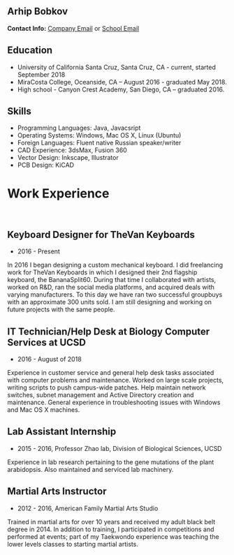 ## Arhip Bobkov

**Contact Info:** [Company Email](arhip@thevankeyboards.com) or [School Email](abobkov@ucsc.edu) 

## Education

- University of California Santa Cruz, Santa Cruz, CA - current, started September 2018
- MiraCosta College, Oceanside, CA – August 2016 - graduated May 2018.
- High school - Canyon Crest Academy, San Diego, CA – graduated 2016.

## Skills

- Programming Languages: Java, Javacsript
- Operating Systems: Windows, Mac OS X, Linux (Ubuntu)
- Foreign Languages: Fluent native Russian speaker/writer
- CAD Experience: 3dsMax, Fusion 360
- Vector Design: Inkscape, Illustrator
- PCB Design: KiCAD


# Work Experience
&nbsp;
## Keyboard Designer for TheVan Keyboards

- 2016 - Present

In 2016 I began designing a custom mechanical keyboard. I did freelancing work for TheVan Keyboards in which I designed their 2nd     flagship keyboard, the BananaSplit60. During that time I collaborated with artists, worked on R&D, ran the social media platforms, and    acquired deals with varying manufacturers. To this day we have ran two successful groupbuys with an approximate 300 units sold. I am    still designing and working on future projects with the same people.

## IT Technician/Help Desk at Biology Computer Services at UCSD

- 2016 - August of 2018

Experience in customer service and general help desk tasks associated with computer problems and maintenance. Worked on large scale projects, writing scripts to push campus-wide patches. Help maintain network switches, subnet management and Active Directory creation and maintenance. General experience in troubleshooting issues with Windows and Mac OS X machines. 

## Lab Assistant Internship

- 2015 - 2016, Professor Zhao lab, Division of Biological Sciences, UCSD

Experience in lab research pertaining to the gene mutations of the plant arabidopsis. Also maintained and serviced lab machinery.

## Martial Arts Instructor

- 2012 - 2016, American Family Martial Arts Studio

Trained in martial arts for over 10 years and received my adult black belt degree in 2014. In addition to training, I participated in competitions and performed at events; part of my Taekwondo experience was teaching the lower levels classes to starting martial artists.


